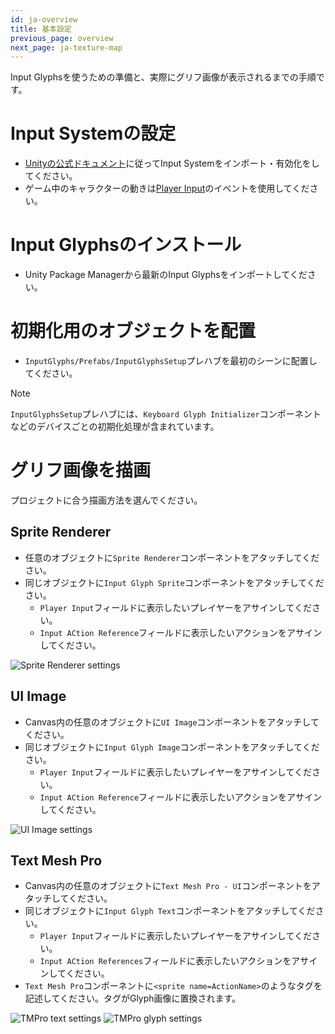```yaml
---
id: ja-overview
title: 基本設定
previous_page: overview
next_page: ja-texture-map
---
```


Input Glyphsを使うための準備と、実際にグリフ画像が表示されるまでの手順です。

# Input Systemの設定
- [Unityの公式ドキュメント](https://docs.unity3d.com/Packages/com.unity.inputsystem@1.4/manual/Installation.html)に従ってInput Systemをインポート・有効化をしてください。
- ゲーム中のキャラクターの動きは[Player Input](https://docs.unity3d.com/Packages/com.unity.inputsystem@1.4/manual/Components.html)のイベントを使用してください。

# Input Glyphsのインストール
- Unity Package Managerから最新のInput Glyphsをインポートしてください。

# 初期化用のオブジェクトを配置
- `InputGlyphs/Prefabs/InputGlyphsSetup`プレハブを最初のシーンに配置してください。

> [!NOTE]  
> `InputGlyphsSetup`プレハブには、`Keyboard Glyph Initializer`コンポーネントなどのデバイスごとの初期化処理が含まれています。

# グリフ画像を描画
プロジェクトに合う描画方法を選んでください。
## Sprite Renderer
- 任意のオブジェクトに`Sprite Renderer`コンポーネントをアタッチしてください。
- 同じオブジェクトに`Input Glyph Sprite`コンポーネントをアタッチしてください。
  - `Player Input`フィールドに表示したいプレイヤーをアサインしてください。
  - `Input ACtion Reference`フィールドに表示したいアクションをアサインしてください。

![Sprite Renderer settings]({{site.baseurl}}/assets/input_glyph_sprite.png)

## UI Image
- Canvas内の任意のオブジェクトに`UI Image`コンポーネントをアタッチしてください。
- 同じオブジェクトに`Input Glyph Image`コンポーネントをアタッチしてください。
  - `Player Input`フィールドに表示したいプレイヤーをアサインしてください。
  - `Input ACtion Reference`フィールドに表示したいアクションをアサインしてください。
 
![UI Image settings]({{site.baseurl}}/assets/input_glyph_image.png)

## Text Mesh Pro
- Canvas内の任意のオブジェクトに`Text Mesh Pro - UI`コンポーネントをアタッチしてください。
- 同じオブジェクトに`Input Glyph Text`コンポーネントをアタッチしてください。
  - `Player Input`フィールドに表示したいプレイヤーをアサインしてください。
  - `Input ACtion References`フィールドに表示したいアクションをアサインしてください。
- `Text Mesh Pro`コンポーネントに`<sprite name=ActionName>`のようなタグを記述してください。タグがGlyph画像に置換されます。

![TMPro text settings]({{site.baseurl}}/assets/input_glyph_text_1.png)
![TMPro glyph settings]({{site.baseurl}}/assets/input_glyph_text_2.png)
